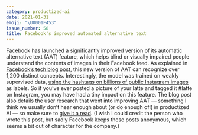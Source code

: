 ```yaml
---
category: productized-ai
date: 2021-01-31
emoji: "\U0001F453"
issue_number: 58
title: Facebook's improved automated alternative text
---
```


Facebook has launched a significantly improved version of its automatic alternative text (AAT) feature, which helps blind or visually impaired people understand the contents of images in their Facebook feed.
As explained in [Facebook’s tech blog post](https://tech.fb.com/how-facebook-is-using-ai-to-improve-photo-descriptions-for-people-who-are-blind-or-visually-impaired/?utm_campaign=Dynamically%20Typed&utm_medium=email&utm_source=Revue%20newsletter), this new version of AAT can recognize over 1,200 distinct concepts.
Interestingly, the model was trained on weakly supervised data, [using the hashtags on billions of public Instagram images](https://engineering.fb.com/2018/05/02/ml-applications/advancing-state-of-the-art-image-recognition-with-deep-learning-on-hashtags/?utm_campaign=Dynamically%20Typed&utm_medium=email&utm_source=Revue%20newsletter) as labels.
So if you’ve ever posted a picture of your latte and tagged it #latte on Instagram, you may have had a tiny impact on this feature.
The blog post also details the user research that went into improving AAT — something I think we usually don’t hear enough about (or do enough of!) in productized AI — so make sure to [give it a read](https://tech.fb.com/how-facebook-is-using-ai-to-improve-photo-descriptions-for-people-who-are-blind-or-visually-impaired/?utm_campaign=Dynamically%20Typed&utm_medium=email&utm_source=Revue%20newsletter).
(I wish I could credit the person who wrote this post, but sadly Facebook keeps these posts anonymous, which seems a bit out of character for the company.)